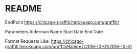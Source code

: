 # README

EndPoint
https://chicago-graffiti.herokuapp.com/graffiti/

Parameters
Alderman Name
Start Date
End Date

Format Requests Like:
https://chicago-graffiti.herokuapp.com/graffiti/Ramirez/2018-10-01/2018-10-31
